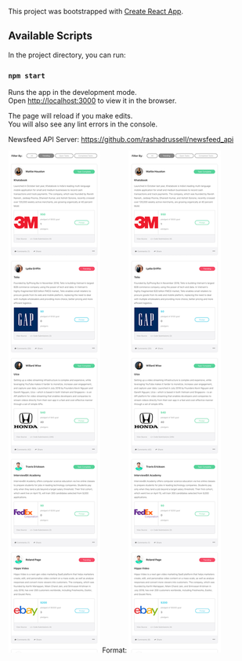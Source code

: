 This project was bootstrapped with [Create React App](https://github.com/facebook/create-react-app).

## Available Scripts

In the project directory, you can run:

### `npm start`

Runs the app in the development mode.<br />
Open [http://localhost:3000](http://localhost:3000) to view it in the browser.

The page will reload if you make edits.<br />
You will also see any lint errors in the console.

Newsfeed API Server: https://github.com/rashadrussell/newsfeed_api

![Newsfeed UI Screenshot](https://github.com/rashadrussell/newsfeed_ui/blob/master/ui_screenshot.png)
Format: ![Alt Text](https://github.com/rashadrussell/newsfeed_ui/blob/master/ui_screenshot.png)
